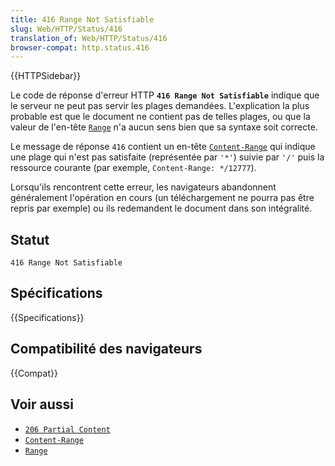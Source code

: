 ```yaml
---
title: 416 Range Not Satisfiable
slug: Web/HTTP/Status/416
translation_of: Web/HTTP/Status/416
browser-compat: http.status.416
---
```


{{HTTPSidebar}}

Le code de réponse d'erreur HTTP **`416 Range Not Satisfiable`** indique que le serveur ne peut pas servir les plages demandées. L'explication la plus probable est que le document ne contient pas de telles plages, ou que la valeur de l'en-tête [`Range`](/fr/docs/Web/HTTP/Headers/Range) n'a aucun sens bien que sa syntaxe soit correcte.

Le message de réponse `416` contient un en-tête [`Content-Range`](/fr/docs/Web/HTTP/Headers/Content-Range) qui indique une plage qui n'est pas satisfaite (représentée par `'*'`) suivie par `'/'` puis la ressource courante (par exemple, `Content-Range: */12777`).

Lorsqu'ils rencontrent cette erreur, les navigateurs abandonnent généralement l'opération en cours (un téléchargement ne pourra pas être repris par exemple) ou ils redemandent le document dans son intégralité.

## Statut

```
416 Range Not Satisfiable
```

## Spécifications

{{Specifications}}

## Compatibilité des navigateurs

{{Compat}}

## Voir aussi

- [`206 Partial Content`](/fr/docs/Web/HTTP/Status/206)
- [`Content-Range`](/fr/docs/Web/HTTP/Headers/Content-Range)
- [`Range`](/fr/docs/Web/HTTP/Headers/Range)
